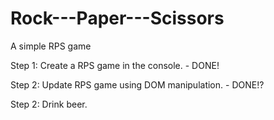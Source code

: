 # Rock---Paper---Scissors
A simple RPS game

Step 1: Create a RPS game in the console. - DONE!

Step 2: Update RPS game using DOM manipulation. - DONE!?

Step 2: Drink beer.
